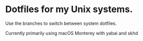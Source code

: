 # Dotfiles for my Unix systems.

Use the branches to switch between system dotfiles.

Currently primarily using macOS Monterey with yabai and skhd
